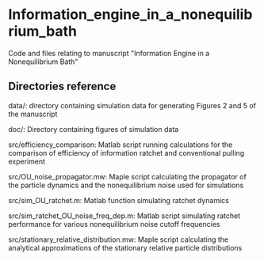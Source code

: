 # Information_engine_in_a_nonequilibrium_bath
 Code and files relating to manuscript "Information Engine in a Nonequilibrium Bath"
 
 ## Directories reference

data/: directory containing simulation data for generating Figures 2 and 5 of the manuscript

doc/: Directory containing figures of simulation data

src/efficiency_comparison: Matlab script running calculations for the comparison of efficiency of information ratchet and conventional pulling experiment

src/OU_noise_propagator.mw: Maple script calculating the propagator of the particle dynamics and the nonequilibrium noise used for simulations

src/sim_OU_ratchet.m: Matlab function simulating ratchet dynamics

src/sim_ratchet_OU_noise_freq_dep.m: Matlab script simulating ratchet performance for various nonequilibrium noise cutoff frequencies

src/stationary_relative_distribution.mw: Maple script calculating the analytical approximations of the stationary relative particle distributions
